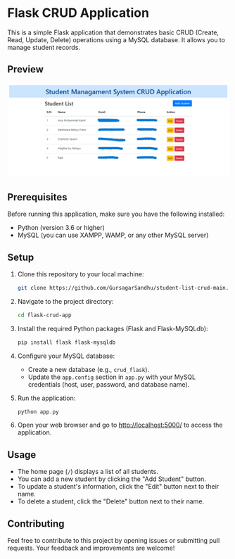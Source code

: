 # Flask CRUD Application

This is a simple Flask application that demonstrates basic CRUD (Create, Read, Update, Delete) operations using a MySQL database. It allows you to manage student records.

## Preview

![Preview-screenshot](static/images/preview-screenshot.png)

## Prerequisites

Before running this application, make sure you have the following installed:

- Python (version 3.6 or higher)
- MySQL (you can use XAMPP, WAMP, or any other MySQL server)

## Setup

1. Clone this repository to your local machine:

   ```bash
   git clone https://github.com/GursagarSandhu/student-list-crud-main.git
   ```

2. Navigate to the project directory:

   ```bash
   cd flask-crud-app
   ```

3. Install the required Python packages (Flask and Flask-MySQLdb):

   ```bash
   pip install flask flask-mysqldb
   ```

4. Configure your MySQL database:
   - Create a new database (e.g., `crud_flask`).
   - Update the `app.config` section in `app.py` with your MySQL credentials (host, user, password, and database name).

5. Run the application:

   ```bash
   python app.py
   ```

6. Open your web browser and go to [http://localhost:5000/](http://localhost:5000/) to access the application.

## Usage

- The home page (`/`) displays a list of all students.
- You can add a new student by clicking the "Add Student" button.
- To update a student's information, click the "Edit" button next to their name.
- To delete a student, click the "Delete" button next to their name.

## Contributing

Feel free to contribute to this project by opening issues or submitting pull requests. Your feedback and improvements are welcome!

